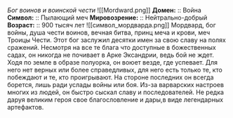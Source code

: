 *Бог воинов и воинской чести*
![[Mordward.png]]
**Домен:** :: Война
**Символ:**        :: Пылающий меч
**Мировозрение:**   :: Нейтрально-добрый
**Возраст:**     :: 900 тысяч лет
![[символ_мордварда.png]]
Мордвард, бог войны, душа чести воинов, вечная битва, принц меча и крови, меч Троицы Чести. Этот бог заслужил десятки имен за свою славу на полях сражений. Несмотря на все те блага что доступные в божественных садах, он никогда не почивает в Арке Эксандрии, ведь бой не ждет. Ходя по земле в образе полуорка, он воюет везде, где успевает. Для него нет верных или более справедливых, для него есть только те, кто побеждают и те, кто проигрывают. На стороне последних он всегда борется, лишь ради услады войны или боя. Из-за варварских настроев многих из людей, он быстро сыскал славу и последователей. Не редка даруя великим героя свое благословление и дары,в  виде легендарных артефактов. 